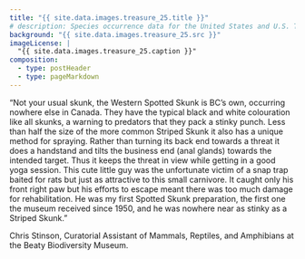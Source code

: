 ```yaml
---
title: "{{ site.data.images.treasure_25.title }}"
# description: Species occurrence data for the United States and U.S. Territories.
background: "{{ site.data.images.treasure_25.src }}"
imageLicense: |
  "{{ site.data.images.treasure_25.caption }}"
composition:
  - type: postHeader
  - type: pageMarkdown
---
```


“Not your usual skunk, the Western Spotted Skunk is BC’s own, occurring nowhere else in Canada. They have the typical black and white colouration like all skunks, a warning to predators that they pack a stinky punch. Less than half the size of the more common Striped Skunk it also has a unique method for spraying. Rather than turning its back end towards a threat it does a handstand and tilts the business end (anal glands) towards the intended target. Thus it keeps the threat in view while getting in a good yoga session. This cute little guy was the unfortunate victim of a snap trap baited for rats but just as attractive to this small carnivore. It caught only his front right paw but his efforts to escape meant there was too much damage for rehabilitation. He was my first Spotted Skunk preparation, the first one the museum received since 1950, and he was nowhere near as stinky as a Striped Skunk.”

Chris Stinson, Curatorial Assistant of Mammals, Reptiles, and Amphibians at the Beaty Biodiversity Museum.